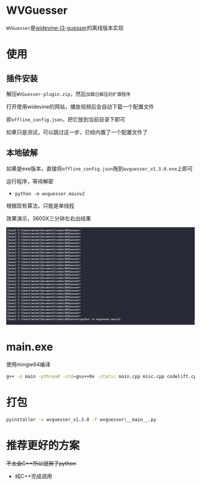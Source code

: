 # WVGuesser

`WVGuesser`是[widevine-l3-guesser](https://github.com/Satsuoni/widevine-l3-guesser)的离线版本实现

# 使用

## 插件安装

解压`WVGuesser-plugin.zip`，然后`加载已解压的扩展程序`

打开使用widevine的网站，播放视频后会自动下载一个配置文件

即`offline_config.json`，把它放到当前目录下即可

如果只是测试，可以跳过这一步，已经内置了一个配置文件了

## 本地破解

如果是exe版本，直接将`offline_config.json`拖到`wvguesser_v1.3.0.exe`上即可

运行程序，等待解密

- `python -m wvguesser.mainv2`

根据现有算法，只能是单线程

效果演示，3600X三分钟左右出结果

![](/images/oCam_2021_07_31_05_10_50_756.gif)

# main.exe

使用mingw64编译

```bash
g++ -o main -pthread -std=gnu++0x -static main.cpp misc.cpp codelift.cpp algebra.cpp allocate.cpp integer.cpp Socket.cpp -lws2_32
```

# 打包

```bash
pyinstaller -n wvguesser_v1.3.0 -F wvguesser\__main__.py
```

# 推荐更好的方案

~~不太会C++所以就用了python~~

- 纯C++完成调用